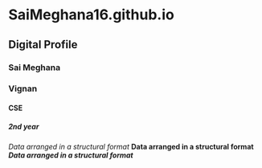 # SaiMeghana16.github.io
## Digital Profile
### Sai Meghana
### Vignan
#### CSE
##### 2nd year
 *Data arranged in a structural format* 
**Data arranged in a structural format** 
***Data arranged in a structural format*** 
